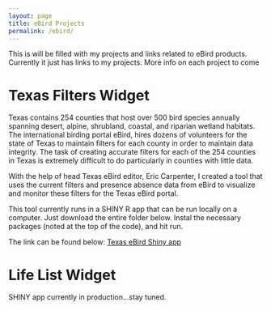 ```yaml
---
layout: page
title: eBird Projects
permalink: /ebird/
---
```


This is will be filled with my projects and links related to eBird products. Currently it just has links to my projects. More info on each project to come

# Texas Filters Widget 
Texas contains 254 counties that host over 500 bird species annually spanning desert, alpine, shrubland, coastal, and riparian wetland habitats. The international birding portal eBird, hires dozens of volunteers for the state of Texas to maintain filters for each county in order to maintain data integrity. The task of creating accurate filters for each of the 254 counties in Texas is extremely difficult to do particularly in counties with little data.  

With the help of head Texas eBird editor, Eric Carpenter, I created a tool that uses the current filters and presence absence data from eBird to visualize and monitor these filters for the Texas eBird portal.  

This tool currently runs in a SHINY R app that can be run locally on a computer. Just download the entire folder below. Instal the necessary packages (noted at the top of the code), and hit run. 

The link can be found below:
[Texas eBird Shiny app](https://github.com/birderboone/ebird)

# Life List Widget
SHINY app currently in production...stay tuned.
